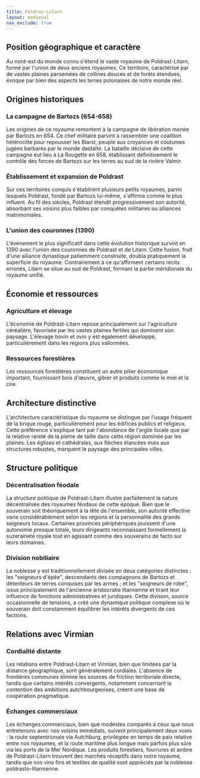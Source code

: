 ```yaml
---
title: Poldras-Litarn
layout: medieval
nav_exclude: true
---
```


## Position géographique et caractère

Au nord-est du monde connu s'étend le vaste royaume de Poldrast-Litarn, formé par l'union de deux anciens royaumes. Ce territoire, caractérisé par de vastes plaines parsemées de collines douces et de forêts étendues, évoque par bien des aspects les terres polonaises de notre monde réel.

## Origines historiques

### La campagne de Bartozs (654-658)

Les origines de ce royaume remontent à la campagne de libération menée par Bartozs en 654. Ce chef militaire parvint à rassembler une coalition hétéroclite pour repousser les Blarst, peuple aux croyances et coutumes jugées barbares par le monde dastaïte. La bataille décisive de cette campagne eut lieu à La Rougette en 658, établissant définitivement le contrôle des forces de Bartozs sur les terres au sud de la rivière Valmir.

### Établissement et expansion de Poldrast

Sur ces territoires conquis s'établirent plusieurs petits royaumes, parmi lesquels Poldrast, fondé par Bartozs lui-même, s'affirma comme le plus influent. Au fil des siècles, Poldrast étendit progressivement son autorité, absorbant ses voisins plus faibles par conquêtes militaires ou alliances matrimoniales.

### L'union des couronnes (1390)

L'événement le plus significatif dans cette évolution historique survint en 1390 avec l'union des couronnes de Poldrast et de Litarn. Cette fusion, fruit d'une alliance dynastique patiemment construite, doubla pratiquement la superficie du royaume. Contrairement à ce qu'affirment certains récits erronés, Litarn se situe au sud de Poldrast, formant la partie méridionale du royaume unifié.

## Économie et ressources

### Agriculture et élevage

L'économie de Poldrast-Litarn repose principalement sur l'agriculture céréalière, favorisée par les vastes plaines fertiles qui dominent son paysage. L'élevage bovin et ovin y est également développé, particulièrement dans les régions plus vallonnées.

### Ressources forestières

Les ressources forestières constituent un autre pilier économique important, fournissant bois d'œuvre, gibier et produits comme le miel et la cire.

## Architecture distinctive

L'architecture caractéristique du royaume se distingue par l'usage fréquent de la brique rouge, particulièrement pour les édifices publics et religieux. Cette préférence s'explique tant par l'abondance de l'argile locale que par la relative rareté de la pierre de taille dans cette région dominée par les plaines. Les églises et cathédrales, aux flèches élancées mais aux structures robustes, marquent le paysage des principales villes.

## Structure politique

### Décentralisation féodale

La structure politique de Poldrast-Litarn illustre parfaitement la nature décentralisée des royaumes féodaux de cette époque. Bien que le souverain soit théoriquement à la tête de l'ensemble, son autorité effective varie considérablement selon les régions et la personnalité des grands seigneurs locaux. Certaines provinces périphériques jouissent d'une autonomie presque totale, leurs dirigeants reconnaissant formellement la suzeraineté royale tout en agissant comme des souverains de facto sur leurs domaines.

### Division nobiliaire

La noblesse y est traditionnellement divisée en deux catégories distinctes : les "seigneurs d'épée", descendants des compagnons de Bartozs et détenteurs de terres conquises par les armes ; et les "seigneurs de robe", issus principalement de l'ancienne aristocratie litarnienne et tirant leur influence de fonctions administratives et juridiques. Cette division, source occasionnelle de tensions, a créé une dynamique politique complexe où le souverain doit constamment équilibrer les intérêts divergents de ces factions.

## Relations avec Virmian

### Cordialité distante

Les relations entre Poldrast-Litarn et Virmian, bien que limitées par la distance géographique, sont généralement cordiales. L'absence de frontières communes élimine les sources de friction territoriale directe, tandis que certains intérêts convergents, notamment concernant la contention des ambitions autchbourgeoises, créent une base de coopération pragmatique.

### Échanges commerciaux

Les échanges commerciaux, bien que modestes comparés à ceux que nous entretenons avec nos voisins immédiats, suivent principalement deux voies : la route septentrionale via Autchburg, privilégiée en temps de paix relative entre nos royaumes, et la route maritime plus longue mais parfois plus sûre via les ports de la Mer Nordique. Les produits forestiers, fourrures et ambre de Poldrast-Litarn trouvent des marchés réceptifs dans notre royaume, tandis que nos vins fins et textiles de qualité sont appréciés par la noblesse poldrasto-litarnienne.